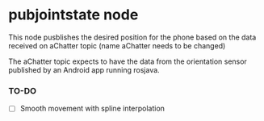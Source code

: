 # pubjointstate node

This node pusblishes the desired position for the phone based on the data received on aChatter topic (name aChatter needs to be changed) 

The aChatter topic expects to have the data from the orientation sensor published by an Android app running rosjava.

### TO-DO
- [ ] Smooth movement with spline interpolation
